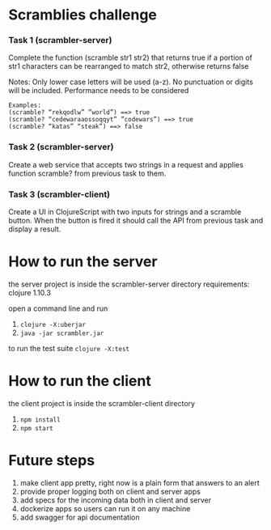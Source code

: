 # Scramblies challenge

### Task 1 (scrambler-server)

Complete the function (scramble str1 str2) that returns true if a portion of str1 characters can be rearranged to match str2, otherwise returns false

Notes:
Only lower case letters will be used (a-z). No punctuation or digits will be included.
Performance needs to be considered

```
Examples:
(scramble? “rekqodlw” ”world”) ==> true
(scramble? “cedewaraaossoqqyt” ”codewars”) ==> true
(scramble? “katas” “steak”) ==> false
```

### Task 2 (scrambler-server)

Create a web service that accepts two strings in a request and applies function scramble? from previous task to them.

### Task 3 (scrambler-client)

Create a UI in ClojureScript with two inputs for strings and a scramble button. When the button is fired it should call the API from previous task and display a result.

# How to run the server

the server project is inside the scrambler-server directory
requirements: clojure 1.10.3

open a command line and run

1. `clojure -X:uberjar`
2. `java -jar scrambler.jar`

to run the test suite
`clojure -X:test`

# How to run the client

the client project is inside the scrambler-client directory

1. `npm install`
2. `npm start`

# Future steps

1. make client app pretty, right now is a plain form that answers to an alert
2. provide proper logging both on client and server apps
3. add specs for the incoming data both in client and server
4. dockerize apps so users can run it on any machine
5. add swagger for api documentation
